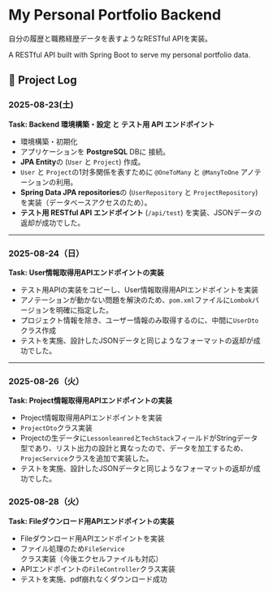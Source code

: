 # My Personal Portfolio Backend

自分の履歴と職務経歴データを表すようなRESTful APIを実装。

A RESTful API built with Spring Boot to serve my personal portfolio data.


## 📅 Project Log

### 2025-08-23(土)

**Task: Backend 環境構築・設定 と テスト用 API エンドポイント**

* 環境構築・初期化
* アプリケーションを **PostgreSQL** DBに 接続。
*  **JPA Entity**の (`User` と `Project`) 作成。
*  `User` と `Project`の1対多関係を表すために  `@OneToMany` と `@ManyToOne` アノテーションの利用。
*  **Spring Data JPA repositories**の (`UserRepository` と `ProjectRepository`) を実装（データベースアクセスのため）。
*  **テスト用 RESTful API エンドポイント** (`/api/test`) を実装、JSONデータの返却が成功でした。

---

### 2025-08-24（日）

**Task: User情報取得用APIエンドポイントの実装**

* テスト用APIの実装をコピーし、User情報取得用APIエンドポイントを実装
* アノテーションが動かない問題を解決のため、`pom.xml`ファイルに`Lombok`バージョンを明確に指定した。
* プロジェクト情報を除き、ユーザー情報のみ取得するのに、中間に`UserDto`クラス作成
* テストを実施、設計したJSONデータと同じようなフォーマットの返却が成功でした。

---

### 2025-08-26（火）

**Task: Project情報取得用APIエンドポイントの実装**

* Project情報取得用APIエンドポイントを実装
* `ProjectDto`クラス実装
* Projectの生データに`Lessonleanred`と`TechStack`フィールドがStringデータ型であり、リスト出力の設計と異なったので、データを加工するため、`ProjecService`クラスを追加で実装した。
* テストを実施、設計したJSONデータと同じようなフォーマットの返却が成功でした。

### 2025-08-28（火）

**Task: Fileダウンロード用APIエンドポイントの実装**

* Fileダウンロード用APIエンドポイントを実装
* ファイル処理のため`FileService`クラス実装（今後エクセルファイルも対応）
* APIエンドポイントの`FileController`クラス実装
* テストを実施、pdf崩れなくダウンロード成功